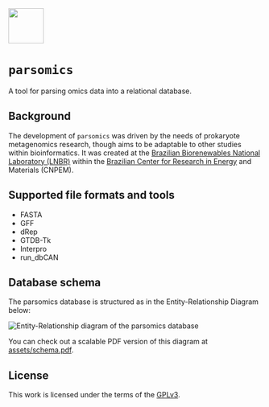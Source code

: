 <img align="center" height="70" src="assets/icons/icon.png">

# `parsomics`



A tool for parsing omics data into a relational database.

##  Background

The development of `parsomics` was driven by the needs of prokaryote metagenomics research, though aims to be adaptable to other studies within bioinformatics. It was created at the [Brazilian Biorenewables National Laboratory (LNBR)](https://lnbr.cnpem.br/) within the [Brazilian Center for Research in Energy](https://cnpem.br/) and Materials (CNPEM).

## Supported file formats and tools

- FASTA
- GFF
- dRep
- GTDB-Tk
- Interpro
- run_dbCAN

## Database schema

The parsomics database is structured as in the Entity-Relationship Diagram below:

![Entity-Relationship diagram of the parsomics database](assets/schema.png)

You can check out a scalable PDF version of this diagram at [assets/schema.pdf](assets/schema.pdf).

## License

This work is licensed under the terms of the [GPLv3](https://www.gnu.org/licenses/gpl-3.0.html).
